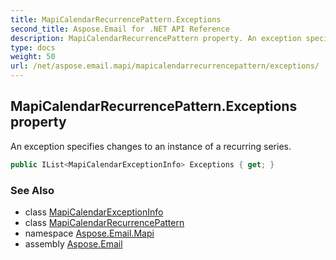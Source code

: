 ```yaml
---
title: MapiCalendarRecurrencePattern.Exceptions
second_title: Aspose.Email for .NET API Reference
description: MapiCalendarRecurrencePattern property. An exception specifies changes to an instance of a recurring series
type: docs
weight: 50
url: /net/aspose.email.mapi/mapicalendarrecurrencepattern/exceptions/
---
```

## MapiCalendarRecurrencePattern.Exceptions property

An exception specifies changes to an instance of a recurring series.

```csharp
public IList<MapiCalendarExceptionInfo> Exceptions { get; }
```

### See Also

* class [MapiCalendarExceptionInfo](../../mapicalendarexceptioninfo/)
* class [MapiCalendarRecurrencePattern](../)
* namespace [Aspose.Email.Mapi](../../mapicalendarrecurrencepattern/)
* assembly [Aspose.Email](../../../)


